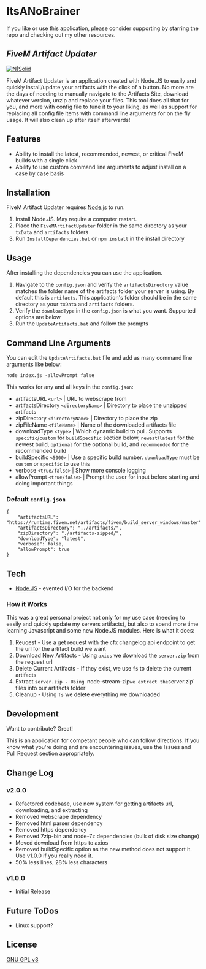 # ItsANoBrainer

If you like or use this application, please consider supporting by starring the repo and checking out my other resources.

## _FiveM Artifact Updater_

[![N|Solid](https://i.imgur.com/sfDPQf9.png)](https://nodejs.org/)

FiveM Artifact Updater is an application created with Node.JS to easily and quickly install/update your artifacts with the click of a button. No more are the days of needing to manually navigate to the Artifacts Site, download whatever version, unzip and replace your files. This tool does all that for you, and more with config file to tune it to your liking, as well as support for replacing all config file items with command line arguments for on the fly usage. It will also clean up after itself afterwards!

## Features
- Ability to install the latest, recommended, newest, or critical FiveM builds with a single click
- Ability to use custom command line arguments to adjust install on a case by case basis

## Installation
FiveM Artifact Updater requires [Node.js](https://nodejs.org/) to run.

1. Install Node.JS. May require a computer restart.
2. Place the `FiveMArtifactUpdater` folder in the same directory as your `txData` and `artifacts` folders
3. Run `InstallDependencies.bat` or `npm install` in the install directory 

## Usage
After installing the dependencies you can use the application. 

1. Navigate to the `config.json` and verify the `artifactsDirectory` value matches the folder name of the artifacts folder your server is using. By default this is `artifacts`. This application's folder should be in the same directory as your `txData` and `artifacts` folders. 
2. Verify the `downloadType` in the `config.json` is what you want. Supported options are below
3. Run the `UpdateArtifacts.bat` and follow the prompts


## Command Line Arguments
You can edit the `UpdateArtifacts.bat` file and add as many command line arguments like below:
```
node index.js -allowPrompt false
```

This works for any and all keys in the `config.json`:
- artifactsURL `<url>` | URL to webscrape from
- artifactsDirectory `<directoryName>` | Directory to place the unzipped artifacts
- zipDirectory `<directoryName>` | Directory to place the zip
- zipFileName `<fileName>` | Name of the downloaded artifacts file
- downloadType `<type>` | Which dynamic build to pull. Supports `specific`/`custom` for `buildSpecific` section below, `newest`/`latest` for the newest build, `optional` for the optional build, and `recommended` for the recommended build
- buildSpecific `<5000>` | Use a specific build number. `downloadType` must be `custom` or `specific` to use this 
- verbose `<true/false>` | Show more console logging 
- allowPrompt `<true/false>` | Prompt the user for input before starting and doing important things

### Default `config.json`
```
{
    "artifactsURL": "https://runtime.fivem.net/artifacts/fivem/build_server_windows/master",
    "artifactsDirectory": "../artifacts/",
    "zipDirectory": "./artifacts-zipped/",
    "downloadType": "latest",
    "verbose": false,
    "allowPrompt": true
}
```

## Tech
- [Node.JS](https://nodejs.org/en/) - evented I/O for the backend

### How it Works
This was a great personal project not only for my use case (needing to easily and quickly update my servers artifacts), but also to spend more time learning Javascript and some new Node.JS modules. Here is what it does:

1. Reuqest - Use a get request with the cfx changelog api endpoint to get the url for the artifact build we want
2. Download New Artifacts - Using `axios` we download the `server.zip` from the request url
3. Delete Current Artifacts - If they exist, we use `fs` to delete the current artifacts
4. Extract `server.zip - Using `node-stream-zip` we extract the `server.zip` files into our artifacts folder 
5. Cleanup - Using `fs` we delete everything we downloaded

## Development
Want to contribute? Great! 

This is an application for competant people who can follow directions. If you know what you're doing and are encountering issues, use the Issues and Pull Request section appropriately.

## Change Log
### v2.0.0
* Refactored codebase, use new system for getting artifacts url, downloading, and extracting
* Removed webscrape dependency
* Removed html parser dependency
* Removed https dependency
* Removed 7zip-bin and node-7z dependencies (bulk of disk size change)
* Moved download from https to axios
* Removed buildSpecific option as the new method does not support it. Use v1.0.0 if you really need it.
* 50% less lines, 28% less characters


### v1.0.0
* Initial Release 

## Future ToDos
* Linux support?

## License
[GNU GPL v3](http://www.gnu.org/licenses/gpl-3.0.html)
